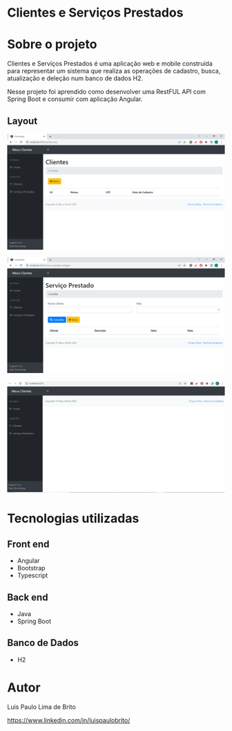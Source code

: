 # Clientes e Serviços Prestados

# Sobre o projeto

Clientes e Serviços Prestados é uma aplicação web e mobile construída para representar um sistema que realiza as operações de cadastro, busca, atualização e deleção num banco de dados H2.

Nesse projeto foi aprendido como desenvolver uma RestFUL API com Spring Boot e consumir com aplicação Angular.

## Layout 
![Web 1](https://github.com/luispaulobrito/Projeto-Clientes-e-Servicos-Prestados/blob/main/assets/Screenshot_1.png)

![Web 2](https://github.com/luispaulobrito/Projeto-Clientes-e-Servicos-Prestados/blob/main/assets/Screenshot_2.png)

![Web 3](https://github.com/luispaulobrito/Projeto-Clientes-e-Servicos-Prestados/blob/main/assets/api.gif)

# Tecnologias utilizadas
## Front end
- Angular
- Bootstrap
- Typescript

## Back end
- Java
- Spring Boot

## Banco de Dados
- H2

# Autor

Luis Paulo Lima de Brito

https://www.linkedin.com/in/luispaulobrito/
